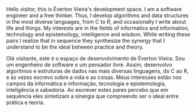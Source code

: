 Hello visitor, this is Éverton Vieira's development space. I am a software engineer and a free thinker. Thus, I develop algorithms and data structures in the most diverse languages, from C to R, and occasionally I write about life and things. My interests are in the fields of informatics and information, technology and epistemology, intelligence and wisdom. While writing these pairs I realize that in sequence they synthesize the synergy that I understand to be the ideal between practice and theory.

Olá visitante, este é o espaço de desenvolvimento de Éverton Vieira. Sou um engenheiro de software e um pensador livre. Assim, desenvolvo algoritmos e estruturas de dados nas mais diversas linguagens, do C ao R, e às vezes escrevo sobre a vida e as coisas. Meus interesses estão nos campos da informática e informação, tecnologia e epistemologia, inteligência e sabedoria. Ao escrever estes pares percebo que em sequência eles sintetizam a sinergia que compreendo ser o ideal entre prática e teoria.
